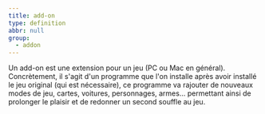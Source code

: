 ```yaml
---
title: add-on
type: definition
abbr: null
group:
  - addon
---
```

Un add-on est une extension pour un jeu (PC ou Mac en général). Concrètement, il s'agit d'un programme que l'on installe après avoir installé le jeu original (qui est nécessaire), ce programme va rajouter de nouveaux modes de jeu, cartes, voitures, personnages, armes... permettant ainsi de prolonger le plaisir et de redonner un second souffle au jeu.

